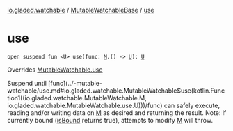 [io.gladed.watchable](../index.md) / [MutableWatchableBase](index.md) / [use](./use.md)

# use

`open suspend fun <U> use(func: `[`M`](index.md#M)`.() -> `[`U`](use.md#U)`): `[`U`](use.md#U)

Overrides [MutableWatchable.use](../-mutable-watchable/use.md)

Suspend until [func](../-mutable-watchable/use.md#io.gladed.watchable.MutableWatchable$use(kotlin.Function1((io.gladed.watchable.MutableWatchable.M, io.gladed.watchable.MutableWatchable.use.U)))/func) can safely execute, reading and/or writing data on [M](../-mutable-watchable/index.md#M) as desired and returning
the result. Note: if currently bound ([isBound](../-mutable-watchable/is-bound.md) returns true), attempts to modify [M](../-mutable-watchable/index.md#M) will throw.

